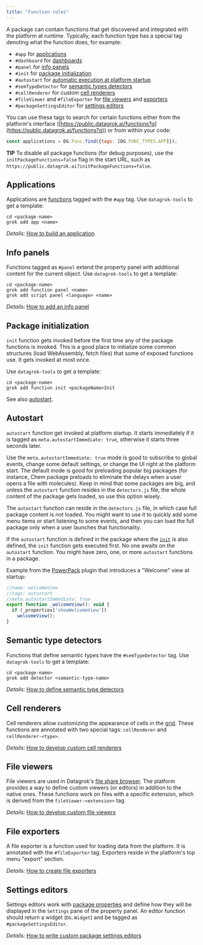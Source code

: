 ```yaml
---
title: "Function roles"
---
```


A package can contain functions that get discovered and integrated with the platform at runtime.
Typically, each function type has a special tag denoting what the function does, for example:

* `#app` for [applications](#applications)
* `#dashboard` for [dashboards](../visualize/dashboard.md)
* `#panel` for [info panels](#info-panels)
* `#init` for [package initialization](#package-initialization)
* `#autostart` for [automatic execution at platform startup](#autostart)
* `#semTypeDetector` for [semantic types detectors](#semantic-type-detectors)
* `#cellRenderer` for custom [cell renderers](#cell-renderers)
* `#fileViewer` and `#fileExporter` for [file viewers](#file-viewers)
  and [exporters](#file-exporters)
* `#packageSettingsEditor` for [settings editors](#settings-editors)

You can use these tags to search for certain functions either from the platform's interface
([https://public.datagrok.ai/functions?q](https://public.datagrok.ai/functions?q)) or from within your code:

```js
const applications = DG.Func.find({tags: [DG.FUNC_TYPES.APP]});
```

**TIP** To disable all package functions (for debug purposes), use the
`initPackageFunctions=false` flag in the start URL, such as
`https://public.datagrok.ai?initPackageFunctions=false`.

## Applications

Applications are [functions](../datagrok/functions/functions.md) tagged with the `#app` tag. Use `datagrok-tools` to get
a template:

```shell
cd <package-name>
grok add app <name>
```

*Details:* [How to build an application](how-to/build-an-app.md)

## Info panels

Functions tagged as `#panel` extend the property panel with additional content for the current object.
Use `datagrok-tools` to get a template:

```shell
cd <package-name>
grok add function panel <name>
grok add script panel <language> <name>
```

*Details:* [How to add an info panel](how-to/add-info-panel.md)

## Package initialization

`init` function gets invoked before the first time any of the package functions is invoked. This is a good place to
initialize some common structures
(load WebAssembly, fetch files) that some of exposed functions use. It gets invoked at most once.

Use `datagrok-tools` to get a template:

```shell
cd <package-name>
grok add function init <packageName>Init
```

See also [autostart](#autostart).

## Autostart

`autostart` function get invoked at platform startup. It starts immediately if it is tagged
as `meta.autostartImmediate: true`, otherwise it starts three seconds later.

Use the `meta.autostartImmediate: true` mode is good to subscribe to global events, change some default settings, or
change the UI right at the platform start. The default mode is good for preloading popular big packages (for instance,
Chem package preloads to eliminate the delays when a user opens a file with molecules). Keep in mind that some packages
are big, and unless the `autostart` function resides in the `detectors.js` file, the whole content of the package gets
loaded, so use this option wisely.

The `autostart` function can reside in the `detectors.js` file, in which case full package content is not loaded. You
might want to use it to quickly add some menu items or start listening to some events, and then you can load the full
package only when a user launches that functionality.

If the `autostart` function is defined in the package where the [`init`](#package-initialization)
is also defined, the `init` function gets executed first. No one awaits on the `autostart` function. You might have
zero, one, or more `autostart` functions in a package.

Example from the [PowerPack](https://github.com/datagrok-ai/public/tree/master/packages/PowerPack)
plugin that introduces a "Welcome" view at startup:

```js
//name: welcomeView
//tags: autostart
//meta.autostartImmediate: true
export function _welcomeView(): void {
  if (_properties['showWelcomeView'])
    welcomeView();
}
```

## Semantic type detectors

Functions that define semantic types have the `#semTypeDetector` tag. Use `datagrok-tools` to get a template:

```shell
cd <package-name>
grok add detector <semantic-type-name>
```

*Details:* [How to define semantic type detectors](how-to/define-semantic-type-detectors.md)

## Cell renderers

Cell renderers allow customizing the appearance of cells in the [grid](../visualize/viewers/grid.md). These functions
are annotated with two special tags: `cellRenderer` and `cellRenderer-<type>`.

*Details:* [How to develop custom cell renderers](how-to/custom-cell-renderers.md)

## File viewers

File viewers are used in Datagrok's [file share browser](../access/connect-a-file-share.md). The platform provides a way
to define custom viewers (or editors) in addition to the native ones. These functions work on files with a specific
extension, which is derived from the `fileViewer-<extension>` tag.

*Details:* [How to develop custom file viewers](how-to/create-custom-file-viewers.md)

## File exporters

A file exporter is a function used for loading data from the platform. It is annotated with the `#fileExporter` tag.
Exporters reside in the platform's top menu "export" section.

*Details:* [How to create file exporters](how-to/file-exporters.md)

## Settings editors

Settings editors work with [package properties](develop.md#package-settings) and define how they will be displayed in
the `Settings` pane of the property panel. An editor function should return a widget (`DG.Widget`) and be tagged as
`#packageSettingsEditor`.

*Details:* [How to write custom package settings editors](how-to/custom-package-settings-editors.md)
